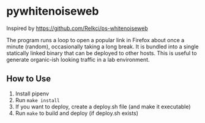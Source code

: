# pywhitenoiseweb

Inspired by https://github.com/Relkci/ps-whitenoiseweb

The program runs a loop to open a popular link in Firefox about once a minute (random), occasionally taking a long break. It is bundled into a single statically linked binary that can be deployed to other hosts. This is useful to generate organic-ish looking traffic in a lab environment.

## How to Use

1. Install pipenv
2. Run `make install`
3. If you want to deploy, create a deploy.sh file (and make it executable)
3. Run `make` to build and deploy (if deploy.sh exists)
